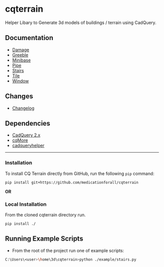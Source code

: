 # cqterrain
Helper Libary to Generate 3d models of buildings / terrain using CadQuery.

## Documentation
* [Damage](documentation/damage.md)
* [Greeble](documentation/greeble.md)
* [Minibase](documentation/minibase.md)
* [Pipe](documentation/pipe.md)
* [Stairs](documentation/stairs.md)
* [Tile](documentation/tile.md)
* [Window](documentation/window.md)

## Changes
* [Changelog](./changes.md)

## Dependencies
* [CadQuery 2.x](https://github.com/CadQuery/cadquery)
* [cqMore](https://github.com/JustinSDK/cqMore)
* [cadqueryhelper](https://github.com/medicationforall/cadqueryhelper)

---


### Installation
To install CQ Terrain directly from GitHub, run the following `pip` command:

	pip install git+https://github.com/medicationforall/cqterrain

**OR**

### Local Installation
From the cloned cqterrain directory run.

	pip install ./


## Running Example Scripts
* From the root of the project run one of example scripts:

``` bash
C:\Users\<user>\home\3d\cqterrain>python ./example/stairs.py
```
